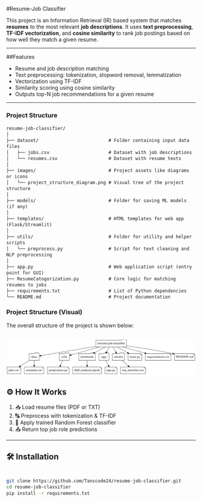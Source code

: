 
#Resume-Job Classifier

This project is an Information Retrieval (IR) based system that matches **resumes** to the most relevant **job descriptions**. It uses **text preprocessing**, **TF-IDF vectorization**, and **cosine similarity** to rank job postings based on how well they match a given resume.

---

##Features

- Resume and job description matching
- Text preprocessing: tokenization, stopword removal, lemmatization
- Vectorization using TF-IDF
- Similarity scoring using cosine similarity
- Outputs top-N job recommendations for a given resume

---

###  Project Structure

```text
resume-job-classifier/
│
├── dataset/                          # Folder containing input data files
│   ├── jobs.csv                      # Dataset with job descriptions
│   └── resumes.csv                   # Dataset with resume texts
│
├── images/                           # Project assets like diagrams or icons
│   └── project_structure_diagram.png # Visual tree of the project structure
│
├── models/                           # Folder for saving ML models (if any)
│
├── templates/                        # HTML templates for web app (Flask/Streamlit)
│
├── utils/                            # Folder for utility and helper scripts
│   └── preprocess.py                 # Script for text cleaning and NLP preprocessing
│
├── app.py                            # Web application script (entry point for GUI)
├── ResumeCatogorization.py           # Core logic for matching resumes to jobs
├── requirements.txt                  # List of Python dependencies
└── README.md                         # Project documentation
```
### Project Structure (Visual)

The overall structure of the project is shown below:

![Project Structure](images/project_structure_diagram.png.png)
---
## ⚙️ How It Works

1. 📥 Load resume files (PDF or TXT)
2. 🔠 Preprocess with tokenization & TF-IDF
3. 🌲 Apply trained Random Forest classifier
4. 📤 Return top job role predictions

---

## 🛠️ Installation

```bash

git clone https://github.com/Tanscode24/resume-job-classifier.git
cd resume-job-classifier
pip install -r requirements.txt




